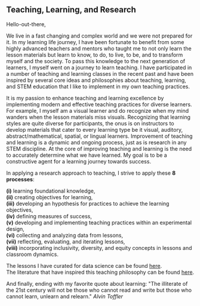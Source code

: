 ## Teaching, Learning, and Research

Hello-out-there,

We live in a fast changing and complex world and we were not prepared for it. In my learning life journey, I have been fortunate to benefit from some highly advanced teachers and mentors who taught me to not only learn the lesson materials but learn to know, to do, to live, to be, and to transform myself and the society. To pass this knowledge to the next generation of learners, I myself went on a journey to learn teaching. I have participated in a number of teaching and learning classes in the recent past and have been inspired by several core ideas and philosophies about teaching, learning, and STEM education that I like to implement in my own teaching practices.

It is my passion to enhance teaching and learning excellence by implementing modern and effective teaching practices for diverse learners. For example, I myself am a visual learner and do recognize when my mind wanders when the lesson materials miss visuals. Recognizing that learning styles are quite diverse for participants, the onus is on instructors to develop materials that cater to every learning type be it visual, auditory, abstract/mathematical, spatial, or lingual learners. Improvement of teaching and learning is a dynamic and ongoing process, just as is research in any STEM discipline. At the core of improving teaching and learning is the need to accurately determine what we have learned. My goal is to be a constructive agent for a learning journey towards success. 

In applying a research approach to teaching, I strive to apply these **8 processes**: 
  
**(i)** learning foundational knowledge,   
**(ii)** creating objectives for learning,  
**(iii)** developing an hypothesis for practices to achieve the learning objectives,  
**(iv)** defining measures of success,  
**(v)** developing and implementing teaching practices within an experimental design,  
**(vi)** collecting and analyzing data from lessons,  
**(vii)** reflecting, evaluating, and iterating lessons,     
**(viii)** incorporating inclusivity, diversity, and equity concepts in lessons and classroom dynamics.     


The lessons I have curated for data science can be found [here](https://github.com/NoushinN/stem-ed/tree/master/Lessons).  
The literature that have inspired this teaching philosophy can be found [here](https://github.com/NoushinN/stem-ed/tree/v1.0/Literature).  

And finally, ending with my favorite quote about learning: "The illiterate of the 21st century will not be those who cannot read and write but those who cannot learn, unlearn and relearn." _Alvin Toffler_
